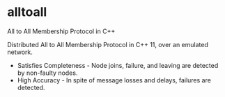# alltoall
All to All Membership Protocol in C++

Distributed All to All Membership Protocol in C++ 11, over an emulated network. 

* Satisfies Completeness - Node joins, failure, and leaving are detected by non-faulty nodes.
* High Accuracy - In spite of message losses and delays, failures are detected.
